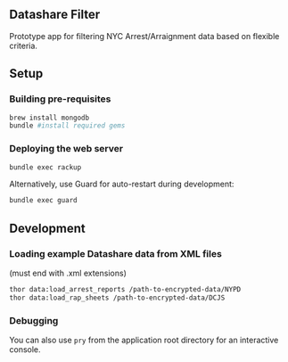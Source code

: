 ## Datashare Filter

Prototype app for filtering NYC Arrest/Arraignment data based on
flexible criteria.

## Setup

### Building pre-requisites
```bash
brew install mongodb
bundle #install required gems
```

### Deploying the web server
```bash
bundle exec rackup
```

Alternatively, use Guard for auto-restart during development:
```bash
bundle exec guard
```

## Development

### Loading example Datashare data from XML files
(must end with .xml extensions)
```bash
thor data:load_arrest_reports /path-to-encrypted-data/NYPD
thor data:load_rap_sheets /path-to-encrypted-data/DCJS
```

### Debugging
You can also use `pry` from the application root directory for an interactive
console.

